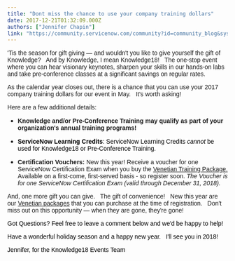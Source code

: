 ```yaml
---
title: "Dont miss the chance to use your company training dollars"
date: 2017-12-21T01:32:09.000Z
authors: ["Jennifer Chapin"]
link: "https://community.servicenow.com/community?id=community_blog&sys_id=e8bde6a9dbd0dbc01dcaf3231f961991"
---
```

<p><span style="font-family: 'Calibri Light',sans-serif;">'Tis the season for gift giving — and wouldn't you like to give yourself the gift of Knowledge?   And by Knowledge, I mean Knowledge18!   The one-stop event where you can hear visionary keynotes, sharpen your skills in our hands-on labs and take pre-conference classes at a significant savings on regular rates.</span></p><p></p><p><span style="font-family: 'Calibri Light',sans-serif;">As the calendar year closes out, there is a chance that you can use your 2017 company training dollars for our event in May.   It's worth asking!</span></p><p></p><p><span style="font-family: 'Calibri Light',sans-serif;">Here are a few additional details: </span></p><p></p><ul style="list-style-type: disc;"><li><span style="font-family: 'Calibri Light',sans-serif;"><strong>Knowledge and/or Pre-Conference Training may qualify as part of your organization's annual training programs!</strong></span></li></ul><p></p><ul style="list-style-type: disc;"><li><span style="color: black; background: white; font-family: 'Calibri Light',sans-serif;"><strong>ServiceNow Learning Credits</strong>: </span><span style="font-family: 'Calibri Light',sans-serif; color: black; background: white;">ServiceNow Learning Credits <em>cannot </em>be used for Knowledge18 or Pre-Conference Training. </span></li></ul><p></p><ul><li><span style="font-family: 'Calibri Light',sans-serif;"><strong>Certification Vouchers:</strong></span><span style="font-family: 'Calibri Light',sans-serif;"> New this year! Receive a voucher for one ServiceNow Certification Exam when you buy the </span><a href="https://knowledge.servicenow.com/why-attend/pricing.html?cid=com:k18=precon=cust#upgrade"><span style="font-family: 'Calibri Light',sans-serif;">Venetian Training </span><span style="font-family: 'Calibri Light',sans-serif;">P</span><span style="font-family: 'Calibri Light',sans-serif;">ackage</span><span style="font-family: 'Calibri Light',sans-serif;">.</span></a><span style="font-family: 'Calibri Light',sans-serif;"> Available on a first-come, first-served basis - so register soon. <em>The Voucher is for one ServiceNow Certification Exam (valid through December 31, 2018).</em></span></li></ul><p></p><p><span style="font-family: 'Calibri Light',sans-serif;">And, one more gift you can give.   The gift of convenience!   New this year are our </span><a href="https://knowledge.servicenow.com/why-attend/pricing.html?cid=com:k18=precon=cust#upgrade"><span style="font-family: 'Calibri Light',sans-serif;">Venetian packages</span></a><span style="font-family: 'Calibri Light',sans-serif;"> that you can purchase at the time of registration.   Don't miss out on this opportunity — when they are gone, they're gone!</span></p><p></p><p><span style="font-family: 'Calibri Light',sans-serif; color: black;">Got Questions? Feel free to leave a comment below and we'd be happy to help!</span></p><p></p><p><span style="font-family: 'Calibri Light',sans-serif; color: black;">Have a wonderful holiday season and a happy new year.   I'll see you in 2018!</span></p><p></p><p><span style="font-family: 'Calibri Light',sans-serif; color: black;">Jennifer, for the Knowledge18 Events Team</span></p>